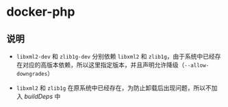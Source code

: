 # docker-php

## 说明

* `libxml2-dev` 和 `zlib1g-dev` 分别依赖 `libxml2` 和 `zlib1g`，由于系统中已经存在对应的高版本依赖，所以这里指定版本，并且声明允许降级（`--allow-downgrades`）

* `libxml2` 和 `zlib1g` 在原系统中已经存在，为防止卸载后出现问题，所以不加入 _buildDeps_ 中
